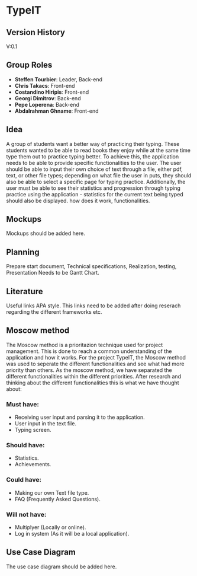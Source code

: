 # TypeIT

## Version History
V:0.1
## Group Roles
- **Steffen Tourbier**: Leader, Back-end
- **Chris Takacs**: Front-end
- **Costandino Hiripis**: Front-end
- **Georgi Dimitrov**: Back-end
- **Pepe Loperena**: Back-end
- **Abdalrahman Ghname**: Front-end
## Idea
A group of students want a better way of practicing their typing. These students wanted to be able to read books they enjoy
while at the same time type them out to practice typing better. To achieve this, the application needs to be able to provide
specific functionalities to the user. The user should be able to input their own choice of text through a file, either pdf, text,
or other file types; depending on what file the user in puts, they should also be able to select a specific page for typing practice.
Additionally, the user must be able to see their statistics and progression through typing practice using the application - statistics
for the current text being typed should also be displayed.
how does it work, functionalities.
## Mockups
 Mockups should be added here.
## Planning
Prepare start document, Technical specifications, Realization, testing, Presentation
Needs to be Gantt Chart.
## Literature
Useful links APA style.
This links need to be added after doing reserach regarding the different frameworks etc. 
## Moscow method
The Moscow method is a prioritazion technique used for project management. This is done to reach a common understanding of the application and how it works. For the project TypeIT, the Moscow method was used to seperate the different functionalities and see what had more priority than others. As the moscow method, we have separated the different functionalities within the different priorities. After research and thinking about the different functionalities this is what we have thought about: 

### Must have:
- Receiving user input and parsing it to the application.
- User input in the text file.
- Typing screen.

### Should have: 
- Statistics.
- Achievements.

### Could have: 
- Making our own Text file type.
- FAQ (Frequently Asked Questions).

### Will not have: 
- Multiplyer (Locally or online).
- Log in system (As it will be a local application).
## Use Case Diagram
The use case diagram should be added here. 